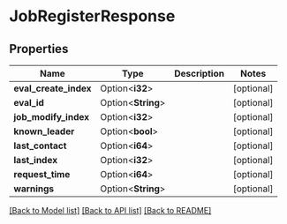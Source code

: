 # JobRegisterResponse

## Properties

Name | Type | Description | Notes
------------ | ------------- | ------------- | -------------
**eval_create_index** | Option<**i32**> |  | [optional]
**eval_id** | Option<**String**> |  | [optional]
**job_modify_index** | Option<**i32**> |  | [optional]
**known_leader** | Option<**bool**> |  | [optional]
**last_contact** | Option<**i64**> |  | [optional]
**last_index** | Option<**i32**> |  | [optional]
**request_time** | Option<**i64**> |  | [optional]
**warnings** | Option<**String**> |  | [optional]

[[Back to Model list]](../README.md#documentation-for-models) [[Back to API list]](../README.md#documentation-for-api-endpoints) [[Back to README]](../README.md)


